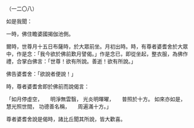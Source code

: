（一二〇八）

如是我聞：

一時，佛住瞻婆國揭伽池側。

爾時，世尊月十五日布薩時，於大眾前坐。月初出時。時，有尊者婆耆舍於大眾中，作是念：「我今欲於佛前歎月譬偈。」作是念已，即從坐起，整衣服，為佛作禮，合掌白佛言：「世尊！欲有所說。善逝！欲有所說。」

佛告婆耆舍：「欲說者便說！」

時，尊者婆耆舍即於佛前而說偈言：

「如月停虛空，　　明淨無雲翳，
光炎明暉曜，　　普照於十方。
如來亦如是，　　慧光照世間，
功德善名稱，　　周遍滿十方。」

尊者婆耆舍說是偈時，諸比丘聞其所說，皆大歡喜。




